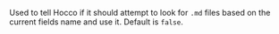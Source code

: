 Used to tell Hocco if it should attempt to look for ```.md``` files based on the current fields name and use it. Default is ```false```.
